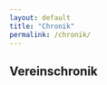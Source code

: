 ```yaml
---
layout: default
title: "Chronik"
permalink: /chronik/
---
```


<h2>Vereinschronik</h2>
<div class="timeline-container">
    <ul id="timeline"></ul>
</div>

<script>
   async function loadChronik() {
    const response = await fetch("/assets/data/chronik.json");
    const data = await response.json();
    const timelineContainer = document.getElementById("timeline");

    data.events.forEach(yearEntry => {
        // Jahresüberschrift NICHT als <li>, sondern als <div> oder <h3>
        let yearHeading = document.createElement("div");
        yearHeading.className = "year-heading";
        yearHeading.textContent = yearEntry.year;
        timelineContainer.appendChild(yearHeading);

        // Ereignisse unter dem Jahr
        let eventList = document.createElement("ul");
        eventList.className = "event-list";

        yearEntry.entries.forEach(entry => {
            let eventItem = document.createElement("li");
            eventItem.className = "event-item";

            // Standardtext für das Event
            let eventContent = `<div class="event-details">
                                    <span class="event-text">${entry.month} – ${entry.event}</span>`;

            // Falls ein Bild existiert, füge es UNTER dem Text hinzu
            if (entry.image) {
                eventContent += `<div class="event-image">
                                    <img src="${entry.image}" alt="Event Image">
                                 </div>`;
            }

            eventContent += `</div>`;
            eventItem.innerHTML = eventContent;
            eventList.appendChild(eventItem);
        });

        timelineContainer.appendChild(eventList);
    });
}

document.addEventListener("DOMContentLoaded", loadChronik);

</script>


